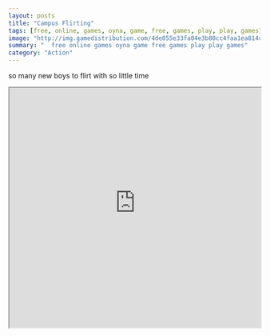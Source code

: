 ```yaml
---
layout: posts
title: "Campus Flirting"
tags: [free, online, games, oyna, game, free, games, play, play, games]
image: "http://img.gamedistribution.com/4de055e33fa04e3b80cc4faa1ea814c1.jpg"
summary: "  free online games oyna game free games play play games"
category: "Action"
---
```


so many new boys to flirt with so little time

<iframe width="100%" height="480px;" src="http://flash.gamedistribution.com?game=4de055e33fa04e3b80cc4faa1ea814c1"></iframe>